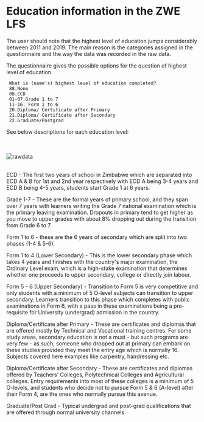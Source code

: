 # Education information in the ZWE LFS

The user should note that the highest level of education jumps considerably between 2011 and 2019. The main reason is the categories assigned in the questionnaire and the way the data was recorded in the raw data. 

The questionnaire gives the possible options for the question of highest level of education.

```
 What is (name’s) highest level of education completed? 
 88.None
 00.ECD
 01-07.Grade 1 to 7
 11-16. Form 1 to 6
 20.Diploma/ Certificate after Primary
 21.Diploma/ Certificate after Secondary
 22.Graduate/Postgrad
 ```

See below descriptions for each education level: 

<br></br>
![rawdata](utilities/image2.png)
<br></br>

ECD - The first two years of school in Zimbabwe which  are separated into ECD A & B for 1st and 2nd  year respectively with ECD A being 3-4 years and ECD B being 4-5 years, students start Grade 1 at 6 years.

Grade 1-7 - These are the formal years of primary school, and they span over 7 years with learners writing the Grade 7 national examination which is the primary leaving examination. Dropouts in primary tend to get higher as you move to upper grades with about 8% dropping out during the transition from Grade 6 to 7.

Form 1  to 6 - these are the 6 years of secondary which are split into two phases (1-4 & 5-6). 

Form 1 to 4 (Lower Secondary) - This is the lower secondary phase which takes 4 years and finishes with the country's major examination, the Ordinary Level exam, which is a high-stake examination that determines whether one proceeds to upper secondary, college or directly join labour. 

Form 5 - 6 (Upper Secondary) - Transition to Form 5 is very competitive and only students with a minimum of 5 O-level subjects can transition to upper secondary. Learners transition to this phase which completes with public examinations in Form 6, with a pass in these examinations being a pre-requisite for University (undergrad) admission in the country. 

Diploma/Certificate after Primary - These are certificates and diplomas that are offered mostly by Technical and Vocational training centres. For some study areas, secondary education is not a must - but such programs are very few - as such, someone who dropped out at primary can embark on these studies provided they meet the entry age which is normally 16. Subjects covered here examples like carpentry, hairdressing etc. 

Diploma/Certificate after Secondary - These are certificates and diplomas offered by Teachers' Colleges, Polytechnical Colleges and Agricultural colleges. Entry requirements into most of these colleges is a minimum of 5 O-levels, and students who decide not to pursue Form 5 & 6 (A-level) after their Form 4, are the ones who normally pursue this avenue.

Graduate/Post Grad - Typical undergrad and post-grad qualifications that are offered through normal university channels. 


